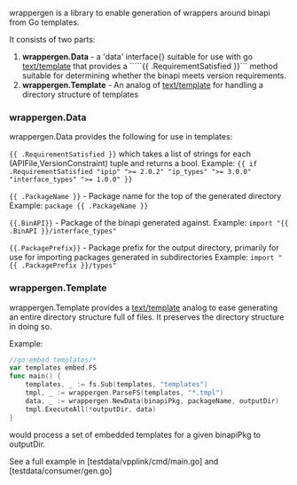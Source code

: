wrappergen is a library to enable generation of wrappers around binapi from Go templates.

It consists of two parts:

1. **wrappergen.Data** - a 'data' interface{} suitable for use with  go [text/template](https://pkg.go.dev/text/template)
   that provides a `````{{ .RequirementSatisfied }}``` method suitable for determining whether the binapi meets version
   requirements.
2. **wrappergen.Template** - An analog of [text/template](https://pkg.go.dev/text/template) for handling a directory
   structure of templates

### wrappergen.Data

wrappergen.Data provides the following for use in templates:

```{{ .RequirementSatisfied }}``` which takes a list of strings for each (APIFile,VersionConstraint) tuple and returns a bool.
Example:
```{{ if .RequirementSatisfied "ipip" ">= 2.0.2" "ip_types" ">= 3.0.0" "interface_types" ">= 1.0.0" }}```

```{{ .PackageName }}``` - Package name for the top of the generated directory
Example:
```package {{ .PackageName }}```

```{{.BinAPI}}``` - Package of the binapi generated against.
Example:
```import "{{ .BinAPI }}/interface_types"```

```{{.PackagePrefix}}``` - Package prefix for the output directory, primarily for use for importing packages generated in subdirectories
Example:
```import "{{ .PackagePrefix }}/types"```

### wrappergen.Template

wrappergen.Template provides a [text/template](https://pkg.go.dev/text/template) analog to ease generating an entire 
directory structure full of files.  It preserves the directory structure in doing so.

Example:

```go
//go:embed templates/*
var templates embed.FS
func main() {
    templates, _ := fs.Sub(templates, "templates")
    tmpl, _ := wrappergen.ParseFS(templates, "*.tmpl")
    data, _ := wrappergen.NewData(binapiPkg, packageName, outputDir)
    tmpl.ExecuteAll(*outputDir, data)
}
```

would process a set of embedded templates for a given binapiPkg to outputDir.

See a full example in [testdata/vpplink/cmd/main.go] and [testdata/consumer/gen.go]

